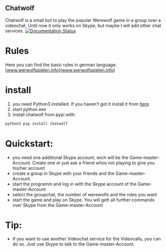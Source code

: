 ## Chatwolf
Chatwolf is a small bot to play the popular Werewolf game in a group over a videochat.
Until now it only works on Skype, but maybe I will add other chat services.
[![Documentation Status](https://readthedocs.org/projects/chatwolf/badge/?version=latest)](https://chatwolf.readthedocs.io/en/latest/?badge=latest)
# Rules
Here you can find the basic rules in german language:
[www.werwolfspielen.info](www.werwolfspielen.info)

# install
1. you need Python3 installed. 
  If you haven't got it install it from [here](https://www.python.org/downloads/)
2. start python.exe
3. install chatwolf from pypi with:
```python
python3 pip install chatwolf
```

# Quickstart:
- you need one additional Skype account, wich will be the Game-master-Account. 
  Create one or just ask a friend whos not playing to give you his/her account
- create a group in Skype with your friends and the Game-master-Account.
- start the programm and log in with the Skype account of the Game-master-Account
- select the groupchat, the number of werewolfs and the roles you want
- start the game and play on Skype. 
  You will gett all further commands over Skype from the Game-master-Account
  
# Tip:
- if you want to use another Videochat service for the Videocalls, you can do so. 
  Just use Skype to talk to the Game-master-Account.
